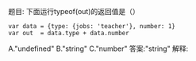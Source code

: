 题目: 下面运行typeof(out)的返回值是（）

    var data = {type: {jobs: 'teacher'}, number: 1}
    var out  = data.type + data.number
A."undefined"
B."string"
C."number"
答案:"string"
解释: